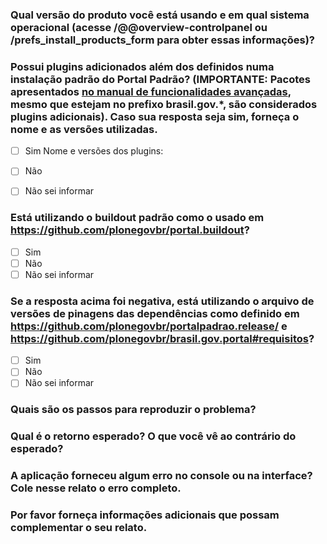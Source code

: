 ### Qual versão do produto você está usando e em qual sistema operacional (acesse /@@overview-controlpanel ou /prefs_install_products_form para obter essas informações)?

### Possui plugins adicionados além dos definidos numa instalação padrão do Portal Padrão? (IMPORTANTE: Pacotes apresentados [no manual de funcionalidades avançadas](http://www.secom.gov.br/orientacoes-gerais/comunicacao-digital/manual-de-funcionalidades-avancadas-para-portais-plone_dez2014.pdf), mesmo que estejam no prefixo brasil.gov.\*, são considerados plugins adicionais). Caso sua resposta seja sim, forneça o nome e as versões utilizadas.

<!-- Marque essas opções trocando [ ] por [x] -->

- [ ] Sim
Nome e versões dos plugins:

- [ ] Não
- [ ] Não sei informar

### Está utilizando o buildout padrão como o usado em https://github.com/plonegovbr/portal.buildout?

<!-- Marque essas opções trocando [ ] por [x] -->

- [ ] Sim
- [ ] Não
- [ ] Não sei informar

### Se a resposta acima foi negativa, está utilizando o arquivo de versões de pinagens das dependências como definido em https://github.com/plonegovbr/portalpadrao.release/ e https://github.com/plonegovbr/brasil.gov.portal#requisitos?

<!-- Marque essas opções trocando [ ] por [x] -->

- [ ] Sim
- [ ] Não
- [ ] Não sei informar

### Quais são os passos para reproduzir o problema?

### Qual é o retorno esperado? O que você vê ao contrário do esperado?

### A aplicação forneceu algum erro no console ou na interface? Cole nesse relato o erro completo.

### Por favor forneça informações adicionais que possam complementar o seu relato.
